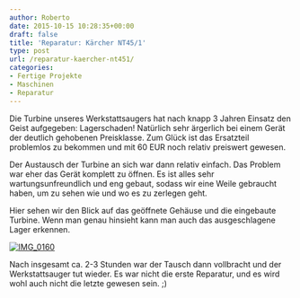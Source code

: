 ```yaml
---
author: Roberto
date: 2015-10-15 10:28:35+00:00
draft: false
title: 'Reparatur: Kärcher NT45/1'
type: post
url: /reparatur-kaercher-nt451/
categories:
- Fertige Projekte
- Maschinen
- Reparatur
---
```


Die Turbine unseres Werkstattsaugers hat nach knapp 3 Jahren Einsatz den Geist aufgegeben: Lagerschaden! Natürlich sehr ärgerlich bei einem Gerät der deutlich gehobenen Preisklasse. Zum Glück ist das Ersatzteil problemlos zu bekommen und mit 60 EUR noch relativ preiswert gewesen.<!-- more -->

Der Austausch der Turbine an sich war dann relativ einfach. Das Problem war eher das Gerät komplett zu öffnen. Es ist alles sehr wartungsunfreundlich und eng gebaut, sodass wir eine Weile gebraucht haben, um zu sehen wie und wo es zu zerlegen geht.

Hier sehen wir den Blick auf das geöffnete Gehäuse und die eingebaute Turbine. Wenn man genau hinsieht kann man auch das ausgeschlagene Lager erkennen.

[![IMG_0160](https://eigenbaukombinat.de/wp-content/uploads/2015/10/IMG_0160-300x225.jpg)
](https://eigenbaukombinat.de/wp-content/uploads/2015/10/IMG_0160.jpg)

Nach insgesamt ca. 2-3 Stunden war der Tausch dann vollbracht und der Werkstattsauger tut wieder. Es war nicht die erste Reparatur, und es wird wohl auch nicht die letzte gewesen sein. ;)

